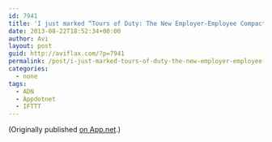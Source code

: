 ```yaml
---
id: 7941
title: 'I just marked “Tours of Duty: The New Employer-Employee Compact” as a favorite in Readability. http://www.readability.com/articles/llua9jti'
date: 2013-08-22T18:52:34+00:00
author: Avi
layout: post
guid: http://aviflax.com/?p=7941
permalink: /post/i-just-marked-tours-of-duty-the-new-employer-employee-compact-as-a-favorite-in-readability-httpwww-readability-comarticlesllua9jti/
categories:
  - none
tags:
  - ADN
  - Appdotnet
  - IFTTT
---
```

(Originally published [on App.net](http://alpha.app.net/aviflax/post/9601854).)